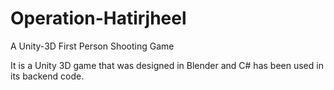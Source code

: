 # Operation-Hatirjheel
A Unity-3D First Person Shooting Game

It is a Unity 3D game that was designed in Blender and C# has been used in its backend code.
